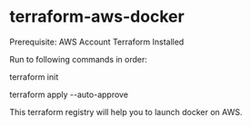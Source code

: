 # terraform-aws-docker

Prerequisite:
AWS Account
Terraform Installed


Run to following commands in order:

terraform init

terraform apply --auto-approve


This terraform registry will help you to launch docker on AWS. 
